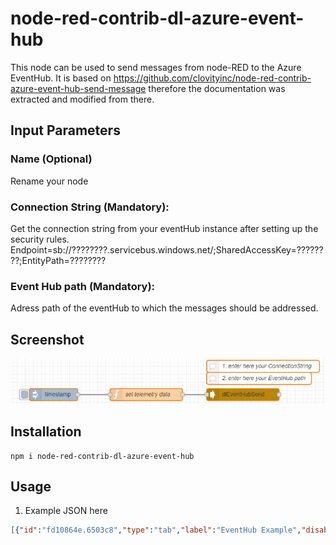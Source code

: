 # node-red-contrib-dl-azure-event-hub
This node can be used to send messages from node-RED to the Azure EventHub. 
It is based on https://github.com/clovityinc/node-red-contrib-azure-event-hub-send-message therefore the documentation was extracted and modified from there.

## Input Parameters

### Name (Optional)
Rename your node

### Connection String (Mandatory):
Get the connection string from your eventHub instance after setting up the security rules.
Endpoint=sb://????????.servicebus.windows.net/;SharedAccessKey=????????;EntityPath=????????

### Event Hub path (Mandatory):
Adress path of the eventHub to which the messages should be addressed.

## Screenshot
![Alt text](/images/dlEventHubSend.JPG?raw=true "Example flow")

## Installation
```
npm i node-red-contrib-dl-azure-event-hub
```

## Usage
1. Example JSON here
```JSON
[{"id":"fd10864e.6503c8","type":"tab","label":"EventHub Example","disabled":false,"info":""},{"id":"9f719c.4f639e68","type":"inject","z":"fd10864e.6503c8","name":"","topic":"","payload":"","payloadType":"date","repeat":"","crontab":"","once":false,"onceDelay":0.1,"x":350,"y":280,"wires":[["7604c298.e6856c"]]},{"id":"7604c298.e6856c","type":"function","z":"fd10864e.6503c8","name":"set telemetry data","func":"let tem = 20;   //°C \nlet pre = 1013; //hPa\nlet en = 3120;  //Wh\n\n// Everything inside the 'payload' field will be transfered to the eventHub\nmsg.payload = {\n    'data' : {\n        'temperature' : tem,\n        'pressure': pre,\n        'energy': en\n    }\n};\nreturn msg;","outputs":1,"noerr":0,"x":580,"y":280,"wires":[["54dc0045.3a342"]]},{"id":"54dc0045.3a342","type":"dlEventHubSend","z":"fd10864e.6503c8","name":"dlEventHubSend","x":820,"y":280,"wires":[[]]},{"id":"ed848e5c.968d1","type":"comment","z":"fd10864e.6503c8","name":"1. enter here your ConnectionString","info":"","x":870,"y":210,"wires":[]},{"id":"29765d3.f21a5a2","type":"comment","z":"fd10864e.6503c8","name":"2. enter here your EventHub path","info":"","x":860,"y":240,"wires":[]}]
```